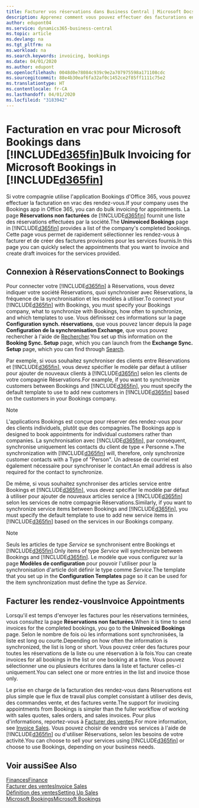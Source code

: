 ```yaml
---
title: Facturer vos réservations dans Business Central | Microsoft Docs
description: Apprenez comment vous pouvez effectuer des facturations en vrac à partir de Microsoft Bookings dans Business Central.
author: edupont04
ms.service: dynamics365-business-central
ms.topic: article
ms.devlang: na
ms.tgt_pltfrm: na
ms.workload: na
ms.search.keywords: invoicing, bookings
ms.date: 04/01/2020
ms.author: edupont
ms.openlocfilehash: 0048d0e78084c939c9e2a707975598a171108cdc
ms.sourcegitcommit: 88e4b30eaf6fa32af0c1452ce2f85ff1111c75e2
ms.translationtype: HT
ms.contentlocale: fr-CA
ms.lasthandoff: 04/01/2020
ms.locfileid: "3183942"
---
```

# <a name="bulk-invoicing-for-microsoft-bookings-in-d365fin"></a><span data-ttu-id="bec66-103">Facturation en vrac pour Microsoft Bookings dans [!INCLUDE[d365fin](includes/d365fin_md.md)]</span><span class="sxs-lookup"><span data-stu-id="bec66-103">Bulk Invoicing for Microsoft Bookings in [!INCLUDE[d365fin](includes/d365fin_md.md)]</span></span>
<span data-ttu-id="bec66-104">Si votre compagnie utilise l'application Bookings d'Office 365, vous pouvez effectuer la facturation en vrac des rendez-vous.</span><span class="sxs-lookup"><span data-stu-id="bec66-104">If your company uses the Bookings app in Office 365, you can do bulk invoicing for appointments.</span></span> <span data-ttu-id="bec66-105">La page **Réservations non facturées** de [!INCLUDE[d365fin](includes/d365fin_md.md)] fournit une liste des réservations effectuées par la société.</span><span class="sxs-lookup"><span data-stu-id="bec66-105">The **Uninvoiced Bookings** page in [!INCLUDE[d365fin](includes/d365fin_md.md)] provides a list of the company's completed bookings.</span></span> <span data-ttu-id="bec66-106">Cette page vous permet de rapidement sélectionner les rendez-vous à facturer et de créer des factures provisoires pour les services fournis.</span><span class="sxs-lookup"><span data-stu-id="bec66-106">In this page you can quickly select the appointments that you want to invoice and create draft invoices for the services provided.</span></span>  

## <a name="connect-to-bookings"></a><span data-ttu-id="bec66-107">Connexion à Réservations</span><span class="sxs-lookup"><span data-stu-id="bec66-107">Connect to Bookings</span></span>
<span data-ttu-id="bec66-108">Pour connecter votre [!INCLUDE[d365fin](includes/d365fin_md.md)] à Réservations, vous devez indiquer votre société Réservations, quoi synchroniser avec Réservations, la fréquence de la synchronisation et les modèles à utiliser.</span><span class="sxs-lookup"><span data-stu-id="bec66-108">To connect your [!INCLUDE[d365fin](includes/d365fin_md.md)] with Bookings, you must specify your Bookings company, what to synchronize with Bookings, how often to synchronize, and which templates to use.</span></span> <span data-ttu-id="bec66-109">Vous définissez ces informations sur la page **Configuration synch. réservations**, que vous pouvez lancer depuis la page **Configuration de la synchronisation Exchange**, que vous pouvez rechercher à l'aide de [Rechercher](ui-search.md).</span><span class="sxs-lookup"><span data-stu-id="bec66-109">You set up this information on the **Booking Sync. Setup** page, which you can launch from the **Exchange Sync. Setup** page, which you can find through [Search](ui-search.md).</span></span>  

<span data-ttu-id="bec66-110">Par exemple, si vous souhaitez synchroniser des clients entre Réservations et [!INCLUDE[d365fin](includes/d365fin_md.md)], vous devez spécifier le modèle par défaut à utiliser pour ajouter de nouveaux clients à [!INCLUDE[d365fin](includes/d365fin_md.md)] selon les clients de votre compagnie Réservations.</span><span class="sxs-lookup"><span data-stu-id="bec66-110">For example, if you want to synchronize customers between Bookings and [!INCLUDE[d365fin](includes/d365fin_md.md)], you must specify the default template to use to add new customers in [!INCLUDE[d365fin](includes/d365fin_md.md)] based on the customers in your Bookings company.</span></span>  

> [!NOTE]
> <span data-ttu-id="bec66-111">L'applications Bookings est conçue pour réserver des rendez-vous pour des clients individuels, plutôt que des compagnies.</span><span class="sxs-lookup"><span data-stu-id="bec66-111">The Bookings app is designed to book appointments for individual customers rather than companies.</span></span> <span data-ttu-id="bec66-112">La synchronisation avec [!INCLUDE[d365fin](includes/d365fin_md.md)], par conséquent, synchronise uniquement les contacts du client de type « Personne ».</span><span class="sxs-lookup"><span data-stu-id="bec66-112">The synchronization with [!INCLUDE[d365fin](includes/d365fin_md.md)] will, therefore, only synchronize customer contacts with a Type of "Person".</span></span> <span data-ttu-id="bec66-113">Un adresse de courriel est également nécessaire pour synchroniser le contact.</span><span class="sxs-lookup"><span data-stu-id="bec66-113">An email address is also required for the contact to synchronize.</span></span>  

<span data-ttu-id="bec66-114">De même, si vous souhaitez synchroniser des articles service entre Bookings et [!INCLUDE[d365fin](includes/d365fin_md.md)], vous devez spécifier le modèle par défaut à utiliser pour ajouter de nouveaux articles service à [!INCLUDE[d365fin](includes/d365fin_md.md)] selon les services de notre compagnie Réservations.</span><span class="sxs-lookup"><span data-stu-id="bec66-114">Similarly, if you want to synchronize service items between Bookings and [!INCLUDE[d365fin](includes/d365fin_md.md)], you must specify the default template to use to add new service items in [!INCLUDE[d365fin](includes/d365fin_md.md)] based on the services in our Bookings company.</span></span>  

> [!NOTE]
> <span data-ttu-id="bec66-115">Seuls les articles de type *Service* se synchronisent entre Bookings et [!INCLUDE[d365fin](includes/d365fin_md.md)].</span><span class="sxs-lookup"><span data-stu-id="bec66-115">Only items of type *Service* will synchronize between Bookings and [!INCLUDE[d365fin](includes/d365fin_md.md)].</span></span> <span data-ttu-id="bec66-116">Le modèle que vous configurez sur la page **Modèles de configuration** pour pouvoir l'utiliser pour la synchronisation d'article doit définir le type comme *Service*.</span><span class="sxs-lookup"><span data-stu-id="bec66-116">The template that you set up in the **Configuration Templates** page so it can be used for the item synchronization must define the type as *Service*.</span></span>

## <a name="invoice-appointments"></a><span data-ttu-id="bec66-117">Facturer les rendez-vous</span><span class="sxs-lookup"><span data-stu-id="bec66-117">Invoice Appointments</span></span>
<span data-ttu-id="bec66-118">Lorsqu'il est temps d'envoyer les factures pour les réservations terminées, vous consultez la page **Réservations non facturées**.</span><span class="sxs-lookup"><span data-stu-id="bec66-118">When it is time to send invoices for the completed bookings, you go to the **Uninvoiced Bookings** page.</span></span> <span data-ttu-id="bec66-119">Selon le nombre de fois où les informations sont synchronisées, la liste est long ou courte.</span><span class="sxs-lookup"><span data-stu-id="bec66-119">Depending on how often the information is synchronized, the list is long or short.</span></span> <span data-ttu-id="bec66-120">Vous pouvez créer des factures pour toutes les réservations de la liste ou une réservation à la fois.</span><span class="sxs-lookup"><span data-stu-id="bec66-120">You can create invoices for all bookings in the list or one booking at a time.</span></span> <span data-ttu-id="bec66-121">Vous pouvez sélectionner une ou plusieurs écritures dans la liste et facturer celles-ci uniquement.</span><span class="sxs-lookup"><span data-stu-id="bec66-121">You can select one or more entries in the list and invoice those only.</span></span>  

<span data-ttu-id="bec66-122">Le prise en charge de la facturation des rendez-vous dans Réservations est plus simple que le flux de travail plus complet consistant à utiliser des devis, des commandes vente, et des factures vente.</span><span class="sxs-lookup"><span data-stu-id="bec66-122">The support for invoicing appointments from Bookings is simpler than the fuller workflow of working with sales quotes, sales orders, and sales invoices.</span></span> <span data-ttu-id="bec66-123">Pour plus d'informations, reportez-vous à [Facturer des ventes](sales-how-invoice-sales.md).</span><span class="sxs-lookup"><span data-stu-id="bec66-123">For more information, see [Invoice Sales](sales-how-invoice-sales.md).</span></span> <span data-ttu-id="bec66-124">Vous pouvez choisir de vendre vos services à l'aide de [!INCLUDE[d365fin](includes/d365fin_md.md)] ou d'utiliser Réservations, selon les besoins de votre activité.</span><span class="sxs-lookup"><span data-stu-id="bec66-124">You can choose to sell your services using [!INCLUDE[d365fin](includes/d365fin_md.md)] or choose to use Bookings, depending on your business needs.</span></span>  

## <a name="see-also"></a><span data-ttu-id="bec66-125">Voir aussi</span><span class="sxs-lookup"><span data-stu-id="bec66-125">See Also</span></span>
[<span data-ttu-id="bec66-126">Finances</span><span class="sxs-lookup"><span data-stu-id="bec66-126">Finance</span></span>](finance.md)  
[<span data-ttu-id="bec66-127">Facturer des ventes</span><span class="sxs-lookup"><span data-stu-id="bec66-127">Invoice Sales</span></span>](sales-how-invoice-sales.md)  
[<span data-ttu-id="bec66-128">Définition des ventes</span><span class="sxs-lookup"><span data-stu-id="bec66-128">Setting Up Sales</span></span>](sales-setup-sales.md)  
[<span data-ttu-id="bec66-129">Microsoft Bookings</span><span class="sxs-lookup"><span data-stu-id="bec66-129">Microsoft Bookings</span></span>](https://products.office.com/business/scheduling-and-booking-app)  
